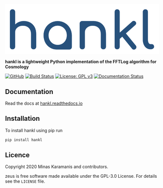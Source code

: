 ![logo](logo.png)

**hankl is a lightweight Python implementation of the FFTLog algorithm for Cosmology**


[![GitHub](https://img.shields.io/badge/GitHub-minaskar%2Fhankl-blue)](https://github.com/minaskar/hankl)
[![Build Status](https://api.travis-ci.com/minaskar/hankl.svg?branch=master&status=passed)](https://travis-ci.com/minaskar/hankl)
[![License: GPL v3](https://img.shields.io/badge/License-GPLv3-blue.svg)](https://github.com/minaskar/hankl/blob/master/LICENSE)
[![Documentation Status](https://readthedocs.org/projects/hankl/badge/?version=latest)](https://hankl.readthedocs.io/en/latest/?badge=latest)


## Documentation

Read the docs at [hankl.readthedocs.io](https://hankl.readthedocs.io)


## Installation

To install hankl using pip run

```bash
pip install hankl
```

## Licence

Copyright 2020 Minas Karamanis and contributors.

zeus is free software made available under the GPL-3.0 License. For details see the `LICENSE` file.